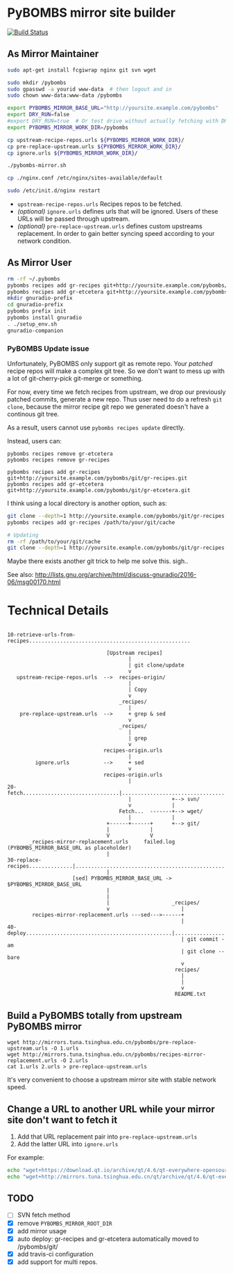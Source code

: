 # PyBOMBS mirror site builder

[![Build Status](https://travis-ci.org/scateu/pybombs-mirror.svg?branch=master)](https://travis-ci.org/scateu/pybombs-mirror)

## As Mirror Maintainer

```bash
sudo apt-get install fcgiwrap nginx git svn wget

sudo mkdir /pybombs
sudo gpasswd -a yourid www-data  # then logout and in
sudo chown www-data:www-data /pybombs

export PYBOMBS_MIRROR_BASE_URL="http://yoursite.example.com/pybombs"
export DRY_RUN=false 
#export DRY_RUN=true  # Or test drive without actually fetching with DRY_RUN=true
export PYBOMBS_MIRROR_WORK_DIR=/pybombs

cp upstream-recipe-repos.urls ${PYBOMBS_MIRROR_WORK_DIR}/
cp pre-replace-upstream.urls ${PYBOMBS_MIRROR_WORK_DIR}/
cp ignore.urls ${PYBOMBS_MIRROR_WORK_DIR}/

./pybombs-mirror.sh

cp ./nginx.conf /etc/nginx/sites-available/default

sudo /etc/init.d/nginx restart

```
 - `upstream-recipe-repos.urls` Recipes repos to be fetched.
 - *(optional)* `ignore.urls` defines urls that will be ignored. Users of these URLs will be passed through upstream.
 - *(optional)* `pre-replace-upstream.urls` defines custom upstreams replacement. In order to gain better syncing speed according to your network condition.

## As Mirror User

```bash
rm -rf ~/.pybombs
pybombs recipes add gr-recipes git+http://yoursite.example.com/pybombs/git/gr-recipes.git 
pybombs recipes add gr-etcetera git+http://yoursite.example.com/pybombs/git/gr-etcetera.git 
mkdir gnuradio-prefix
cd gnuradio-prefix
pybombs prefix init
pybombs install gnuradio
. ./setup_env.sh
gnuradio-companion
```
### PyBOMBS Update issue

Unfortunately, PyBOMBS only support git as remote repo. Your *patched* recipe repos will make a complex git tree. So we don't want to mess up with a lot of git-cherry-pick git-merge or something.

For now, every time we fetch recipes from upstream, we drop our previously patched commits, generate a new repo. Thus user need to do a refresh `git clone`, because the mirror recipe git repo we generated doesn't have a continous git tree.

As a result, users cannot use `pybombs recipes update` directly.

Instead, users can:

```
pybombs recipes remove gr-etcetera
pybombs recipes remove gr-recipes

pybombs recipes add gr-recipes git+http://yoursite.example.com/pybombs/git/gr-recipes.git 
pybombs recipes add gr-etcetera git+http://yoursite.example.com/pybombs/git/gr-etcetera.git 
```

I think using a local directory is another option, such as:

```bash
git clone --depth=1 http://yoursite.example.com/pybombs/git/gr-recipes.git /path/to/your/git/cache
pybombs recipes add gr-recipes /path/to/your/git/cache

# Updating
rm -rf /path/to/your/git/cache
git clone --depth=1 http://yoursite.example.com/pybombs/git/gr-recipes.git /path/to/your/git/cache
```

Maybe there exists another git trick to help me solve this. sigh..

See also: <http://lists.gnu.org/archive/html/discuss-gnuradio/2016-06/msg00170.html>

# Technical Details

```

10-retrieve-urls-from-recipes....................................................

                                [Upstream recipes]
                                       |
                                       | git clone/update
                                       v
   upstream-recipe-repos.urls  -->  recipes-origin/
                                       |
                                       | Copy
                                       v
                                    _recipes/
                                       |
    pre-replace-upstream.urls  -->     + grep & sed
                                       v
                                    _recipes/
                                       |
                                       | grep
                                       v
                               recipes-origin.urls
                                       |
         ignore.urls           -->     + sed
                                       v
                               recipes-origin.urls
                                       |
20-fetch...............................|.........................................
                                       |             +--> svn/
                                       v             |
                                    Fetch...  -------+--> wget/
                                       |             |
                                +------+------+      +--> git/
                                |             | 
                                V             V 
       _recipes-mirror-replacement.urls     failed.log
(PYBOMBS_MIRROR_BASE_URL as placeholder)
                                |
30-replace-recipes..............|................................................
                                |
                     [sed] PYBOMBS_MIRROR_BASE_URL -> $PYBOMBS_MIRROR_BASE_URL
                                |
                                |
                                |                    _recipes/
                                v                       |
        recipes-mirror-replacement.urls ---sed--->------+ 
                                                        |
40-deploy...............................................|........................
                                                        | git commit -am  
                                                        | git clone --bare
                                                        v
                                                      recipes/
                                                        |
                                                        |
                                                        v
                                                      README.txt
```


## Build a PyBOMBS totally from upstream PyBOMBS mirror

```
wget http://mirrors.tuna.tsinghua.edu.cn/pybombs/pre-replace-upstream.urls -O 1.urls
wget http://mirrors.tuna.tsinghua.edu.cn/pybombs/recipes-mirror-replacement.urls -O 2.urls
cat 1.urls 2.urls > pre-replace-upstream.urls
```

It's very convenient to choose a upstream mirror site with stable network speed.

## Change a URL to another URL while your mirror site don't want to fetch it

1. Add that URL replacement pair into `pre-replace-upstream.urls`
2. Add the latter URL into `ignore.urls`

For example:

```bash
echo "wget+https://download.qt.io/archive/qt/4.6/qt-everywhere-opensource-src-4.6.2.tar.gz  wget+http://mirrors.tuna.tsinghua.edu.cn/qt/archive/qt/4.6/qt-everywhere-opensource-src-4.6.2.tar.gz" >> pre-replace-upstream.urls
echo "wget+http://mirrors.tuna.tsinghua.edu.cn/qt/archive/qt/4.6/qt-everywhere-opensource-src-4.6.2.tar.gz" >> ignore.urls
```

## TODO

 - [ ] SVN fetch method
 - [X] remove `PYBOMBS_MIRROR_ROOT_DIR`
 - [X] add mirror usage
 - [X] auto deploy: gr-recipes and gr-etcetera automatically moved to /pybombs/git/
 - [X] add travis-ci configuration
 - [X] add support for multi repos.
